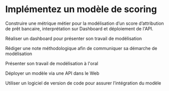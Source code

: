 # Implémentez un modèle de scoring
Construire une métrique métier pour la modélisation d’un score d’attribution de prêt bancaire, interprétation sur Dashboard et déploiement de l'API.

Réaliser un dashboard pour présenter son travail de modélisation

Rédiger une note méthodologique afin de communiquer sa démarche de modélisation

Présenter son travail de modélisation à l'oral

Déployer un modèle via une API dans le Web

Utiliser un logiciel de version de code pour assurer l’intégration du modèle
